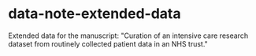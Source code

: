 # data-note-extended-data
Extended data for the manuscript: "Curation of an intensive care research dataset from routinely collected patient data in an NHS trust."

